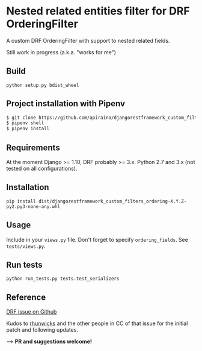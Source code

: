 # Nested related entities filter for DRF OrderingFilter

A custom DRF OrderingFilter with support to nested related fields.

Still work in progress (a.k.a. "works for me")

## Build

`python setup.py bdist_wheel`

## Project installation with Pipenv
``` bash
$ git clone https://github.com/apiraino/djangorestframework_custom_filters_ordering.git
$ pipenv shell
$ pipenv install
```

## Requirements

At the moment Django >= 1.10, DRF probably >= 3.x. Python 2.7 and 3.x (not tested on all configurations).

## Installation

`pip install dist/djangorestframework_custom_filters_ordering-X.Y.Z-py2.py3-none-any.whl`

## Usage

Include in your `views.py` file. Don't forget to specify `ordering_fields`. See `tests/views.py`.

## Run tests

`python run_tests.py tests.test_serializers`

## Reference

[DRF issue on Github](https://github.com/encode/django-rest-framework/issues/1005)

Kudos to [rhunwicks](https://github.com/rhunwicks) and the other people in CC of that issue for the initial patch and following updates.

--> **PR and suggestions welcome!**
